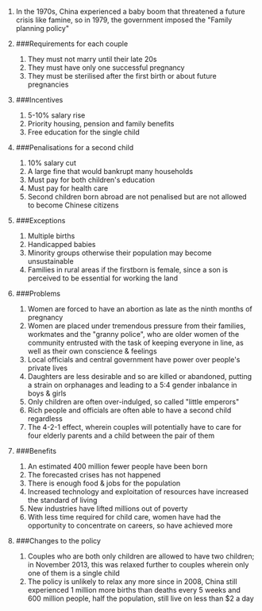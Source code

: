 1. In the 1970s, China experienced a baby boom that threatened a future crisis like famine, so in 1979, the government imposed the "Family planning policy"
2. ###Requirements for each couple

    1. They must not marry until their late 20s
    2. They must have only one successful pregnancy
    3. They must be sterilised after the first birth or about future pregnancies
3. ###Incentives

    1. 5-10% salary rise
    2. Priority housing, pension and family benefits
    3. Free education for the single child
4. ###Penalisations for a second child

    1. 10% salary cut
    2. A large fine that would bankrupt many households
    3. Must pay for both children's education
    4. Must pay for health care
    5. Second children born abroad are not penalised but are not allowed to become Chinese citizens
5. ###Exceptions

    1. Multiple births
    2. Handicapped babies
    3. Minority groups otherwise their population may become unsustainable
    4. Families in rural areas if the firstborn is female, since a son is perceived to be essential for working the land
6. ###Problems

    1. Women are forced to have an abortion as late as the ninth months of pregnancy
    2. Women are placed under tremendous pressure from their families, workmates and the "granny police", who are older women of the community entrusted with the task of keeping everyone in line, as well as their own conscience & feelings
    3. Local officials and central government have power over people's private lives
    4. Daughters are less desirable and so are killed or abandoned, putting a strain on orphanages and leading to a 5:4 gender inbalance in boys & girls
    5. Only children are often over-indulged, so called "little emperors"
    6. Rich people and officials are often able to have a second child regardless
    7. The 4-2-1 effect, wherein couples will potentially have to care for four elderly parents and a child between the pair of them
7. ###Benefits

    1. An estimated 400 million fewer people have been born
    2. The forecasted crises has not happened
    3. There is enough food & jobs for the population
    4. Increased technology and exploitation of resources have increased the standard of living
    5. New industries have lifted millions out of poverty
    6. With less time required for child care, women have had the opportunity to concentrate on careers, so have achieved more
8. ###Changes to the policy

    1. Couples who are both only children are allowed to have two children; in November 2013, this was relaxed further to couples wherein only one of them is a single child
    2. The policy is unlikely to relax any more since in 2008, China still experienced 1 million more births than deaths every 5 weeks and 600 million people, half the population, still live on less than $2 a day
